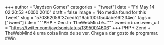 
+++
author = "Jaydson Gomes"
categories = ["tweet"]
date = "Fri May 14 02:20:53 +0000 2010"
draft = false
image = "No media found for this Tweet"
slug = "570862059f32ced5219abf005f5c4abe16f234ec"
tags = ["tweet"]
title = """PHP + Zend + TheWebMind é..."""
tweet = true
tweet_url = "https://twitter.com/jaydson/status/13950014606"
+++
PHP + Zend + TheWebMind é uma coisa linda de se ver. Chega a dar gosto de programar. #Win
